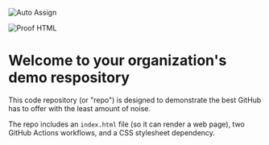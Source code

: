 ![Auto Assign](https://github.com/Capstone-Bangkit-Academy-Dermalysis-App/demo-repository/actions/workflows/auto-assign.yml/badge.svg)

![Proof HTML](https://github.com/Capstone-Bangkit-Academy-Dermalysis-App/demo-repository/actions/workflows/proof-html.yml/badge.svg)

# Welcome to your organization's demo respository
This code repository (or "repo") is designed to demonstrate the best GitHub has to offer with the least amount of noise.

The repo includes an `index.html` file (so it can render a web page), two GitHub Actions workflows, and a CSS stylesheet dependency.
